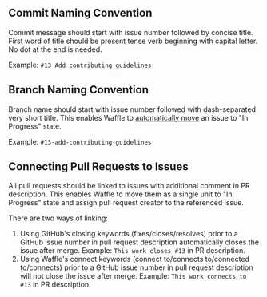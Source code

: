 ## Commit Naming Convention

Commit message should start with issue number followed by concise title. First word of title should be present tense
verb beginning with capital letter. No dot at the end is needed.

Example: `#13 Add contributing guidelines`

## Branch Naming Convention

Branch name should start with issue number followed with dash-separated very short title. This enables Waffle to
[automatically move](https://github.com/waffleio/waffle.io/wiki/FAQs#branch-moving) an issue to "In Progress" state.

Example: `#13-add-contributing-guidelines`

## Connecting Pull Requests to Issues

All pull requests should be linked to issues with additional comment in PR description. This enables Waffle to move
them as a single unit to "In Progress" state and assign pull request creator to the referenced issue.

There are two ways of linking:

1. Using GitHub's closing keywords (fixes/closes/resolves) prior to a GitHub issue number in pull request description
automatically closes the issue after merge. Example: `This work closes #13` in PR description.
2. Using Waffle's connect keywords (connect to/connects to/connected to/connects) prior to a GitHub issue number in pull
request description will not close the issue after merge. Example: `This work connects to #13` in PR description.

